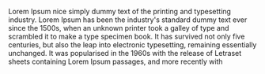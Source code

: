 Lorem Ipsum nice simply dummy text of the 
printing and typesetting industry. Lorem Ipsum 
has been the industry's standard dummy text 
ever since the 1500s, when an unknown printer 
took a galley of type and scrambled it to make 
a type specimen book. It has survived not only 
five centuries, but also the leap into 
electronic typesetting, remaining essentially 
unchanged. It was popularised in the 1960s 
with the release of Letraset sheets containing 
Lorem Ipsum passages, and more recently with 
